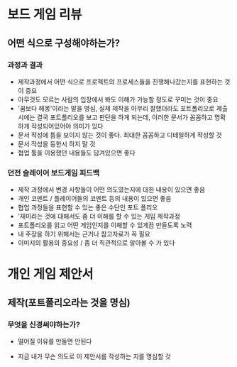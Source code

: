 # 보드 게임 리뷰

## 어떤 식으로 구성해야하는가?

### 과정과 결과

- 제작과정에서 어떤 식으로 프로젝트의 프로세스들을 진행해나갔는지를 표현하는 것이 중요
- 아무것도 모르는 사람의 입장에서 봐도 이해가 가능할 정도로 꾸미는 것이 중요
- '꿈보다 해몽'이라는 말을 명심, 실제 제작을 아무리 잘했더라도 포트폴리오로 제출 시에는 결국 포트폴리오를 보고 판단을 하게 되는데, 이러한 문서가 꼼꼼하고 명확하게 작성되어있어야 의미가 있다
- 문서 작성에 틈을 보이지 않는 것이 좋다. 최대한 꼼꼼하고 디테일하게 작성할 것
- 문서 작성을 등한시 하지 말 것
- 협업 툴을 이용했던 내용들도 담겨있으면 좋다

### 던전 슬레이어 보드게임 피드백

- 제작 과정에서 변경 사항들이 어떤 의도였는지에 대한 내용이 있으면 좋음
- 개인 코멘트 / 플레이어들의 코멘트 등의 내용이 있으면 좋음
- 협업 과정들을 표현할 수 있는 좋은 수단인 포트 폴리오
- '재미라는 것에 대해서도 좀 더 이해를 할 수 있는 게임 제작과정
- 포트폴리오를 읽고 어떤 게임인지를 이해할 수 있게끔 만들도록 노력
- 내 주장을 하기 위해서는 근거나 참고자료가 꼭 필요
- 이미지의 활용의 중요성 / 좀 더 직관적으로 알아볼 수 가 있다

# 개인 게임 제안서

## 제작(포트폴리오라는 것을 명심)

### 무엇을 신경써야하는가?

- 떨어질 이유를 만들면 안된다

- 지금 내가 무슨 의도로 이 제안서를 작성하는 지를 명심할 것